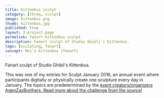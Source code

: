 ```yaml
---
title: Kittenbus sculpt
category: [three, sculpt]
image: kittenbus.png
thumb: kittenbus.jpg
published: true
layout: 3-project-page
permalink: fanart-kittenbus-sculpt
description: Fanart sculpt of Studio Ghibli's Kittenbus.
tags: [sculpting, fanart]
concept: Mei's Kittenbus (fanart)
---
```

Fanart sculpt of Studio Ghibli's Kittenbus.

This was one of my entries for Sculpt January 2016, an annual event where participants digitally or physically create one sculpture every day in January. The topics are predetermined by the [event creators/organizers AgenZasBrothers. Read more about the challenge from the source!](https://agenzasbrothers.com/en/sculptjanuary-2016/) 